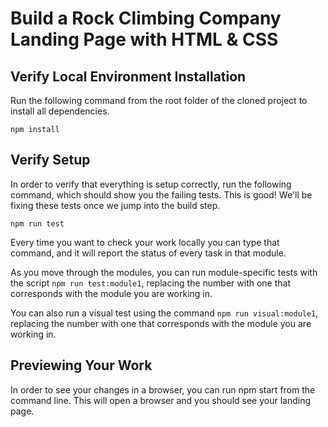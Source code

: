 # Build a Rock Climbing Company Landing Page with HTML & CSS

## Verify Local Environment Installation

Run the following command from the root folder of the cloned project to install all dependencies.

```npm install```


## Verify Setup

In order to verify that everything is setup correctly, run the following command, which should show you the failing tests. This is good! We'll be fixing these tests once we jump into the build step.

```npm run test```

Every time you want to check your work locally you can type that command, and it will report the status of every task in that module.

As you move through the modules, you can run module-specific tests with the script `npm run test:module1`, replacing the number with one that corresponds with the module you are working in.

You can also run a visual test using the command `npm run visual:module1`, replacing the number with one that corresponds with the module you are working in.

## Previewing Your Work
In order to see your changes in a browser, you can run npm start from the command line. This will open a browser and you should see your landing page.
